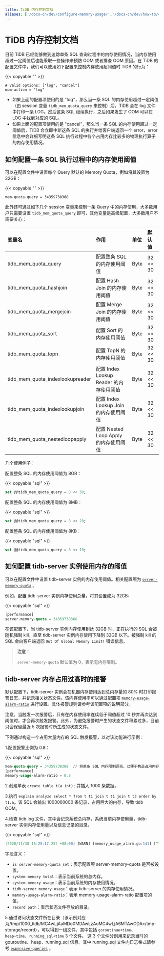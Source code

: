 ```yaml
---
title: TiDB 内存控制文档
aliases: ['/docs-cn/dev/configure-memory-usage/','/docs-cn/dev/how-to/configure/memory-control/']
---
```


# TiDB 内存控制文档

目前 TiDB 已经能够做到追踪单条 SQL 查询过程中的内存使用情况，当内存使用超过一定阈值后也能采取一些操作来预防 OOM 或者排查 OOM 原因。在 TiDB 的配置文件中，我们可以使用如下配置来控制内存使用超阈值时 TiDB 的行为：

{{< copyable "" >}}

```
# Valid options: ["log", "cancel"]
oom-action = "log"
```

- 如果上面的配置项使用的是 "log"，那么当一条 SQL 的内存使用超过一定阈值（由 session 变量 `tidb_mem_quota_query` 来控制）后，TiDB 会在 log 文件中打印一条 LOG，然后这条 SQL 继续执行，之后如果发生了 OOM 可以在 LOG 中找到对应的 SQL。
- 如果上面的配置项使用的是 "cancel"，那么当一条 SQL 的内存使用超过一定阈值后，TiDB 会立即中断这条 SQL 的执行并给客户端返回一个 error，error 信息中会详细写明这条 SQL 执行过程中各个占用内存比较多的物理执行算子的内存使用情况。

## 如何配置一条 SQL 执行过程中的内存使用阈值

可以在配置文件中设置每个 Query 默认的 Memory Quota，例如将其设置为 32GB：

{{< copyable "" >}}

```
mem-quota-query = 34359738368
```

此外还可通过如下几个 session 变量来控制一条 Query 中的内存使用，大多数用户只需要设置 `tidb_mem_quota_query` 即可，其他变量是高级配置，大多数用户不需要关心：

| 变量名                            | 作用                                              | 单位  | 默认值    |
|:-----------------------------------|:---------------------------------------------------|:-------|:-----------|
| tidb_mem_quota_query              | 配置整条 SQL 的内存使用阈值                       | Byte  | 32 << 30  |
| tidb_mem_quota_hashjoin           | 配置 Hash Join 的内存使用阈值                     | Byte  | 32 << 30  |
| tidb_mem_quota_mergejoin          | 配置 Merge Join 的内存使用阈值                    | Byte  | 32 << 30  |
| tidb_mem_quota_sort               | 配置 Sort 的内存使用阈值                          | Byte  | 32 << 30  |
| tidb_mem_quota_topn               | 配置 TopN 的内存使用阈值                          | Byte  | 32 << 30  |
| tidb_mem_quota_indexlookupreader  | 配置 Index Lookup Reader 的内存使用阈值           | Byte  | 32 << 30  |
| tidb_mem_quota_indexlookupjoin    | 配置 Index Lookup Join 的内存使用阈值             | Byte  | 32 << 30  |
| tidb_mem_quota_nestedloopapply    | 配置 Nested Loop Apply 的内存使用阈值             | Byte  | 32 << 30  |

几个使用例子：

配置整条 SQL 的内存使用阈值为 8GB：

{{< copyable "sql" >}}

```sql
set @@tidb_mem_quota_query = 8 << 30;
```

配置整条 SQL 的内存使用阈值为 8MB：

{{< copyable "sql" >}}

```sql
set @@tidb_mem_quota_query = 8 << 20;
```

配置整条 SQL 的内存使用阈值为 8KB：

{{< copyable "sql" >}}

```sql
set @@tidb_mem_quota_query = 8 << 10;
```

## 如何配置 tidb-server 实例使用内存的阈值

可以在配置文件中设置 tidb-server 实例的内存使用阈值。相关配置项为 [`server-memory-quota`](/tidb-configuration-file.md#server-memory-quota) 。

例如，配置 tidb-server 实例内存使用总量，将其设置成为 32GB:

{{< copyable "sql" >}}

```sql
[performance]
server-memory-quota = 34359738368
```

在该配置下，当 tidb-server 实例内存使用到达 32GB 时，正在执行的 SQL 会被随机强制 kill，直至 tidb-server 实例内存使用下降到 32GB 以下。被强制 kill 的 SQL 会向客户端返回 `Out Of Global Memory Limit!` 错误信息。
> **注意：**
>
> `server-memory-quota` 默认值为 0，表示无内存限制。

## tidb-server 内存占用过高时的报警

默认配置下，tidb-server 实例会在机器内存使用达到总内存量的 80% 时打印报警日志，并记录相关状态文件。该内存使用率可以通过配置项 [`memory-usage-alarm-ratio`](/tidb-configuration-file.md#memory-usage-alarm-ratio) 进行设置。具体报警规则请参考该配置项的说明部分。

注意，当触发一次报警后，只有在内存使用率连续低于阈值超过 10 秒并再次达到阈值时，才会再次触发报警。此外，为避免报警时产生的状态文件积累过多，目前只会保留最近 5 次报警时所生成的状态文件。

下例通过构造一个占用大量内存的 SQL 触发报警，以对该功能进行示例：

1.配置报警比例为 0.8：

{{< copyable "sql" >}}

```sql
mem-quota-query = 34359738368  // 将单条 SQL 内存限制调高，以便于构造占用内存较大的 SQL
[performance]
memory-usage-alarm-ratio = 0.8
```

2.创建单表 `create table t(a int);` 并插入 1000 条数据。

3.执行 `explain analyze select * from t t1 join t t1 join t t3 order by t1.a`。该 SQL 会输出 1000000000 条记录，占用巨大的内存，导致 tidb OOM。

4.检查 tidb.log 文件，其中会记录系统总内存，系统当前内存使用量，tidb-server 实例内存使用量以及信息记录的目录。

{{< copyable "sql" >}}

```sql
[2020/11/30 15:25:17.252 +08:00] [WARN] [memory_usage_alarm.go:141] ["tidb-server has the risk of OOM. Running SQLs and heap profile will be recorded in record path"] ["is server-memory-quota set"=false] ["system memory total"=33682427904] ["system memory usage"=27142864896] ["tidb-server memory usage"=22417922896] [memory-usage-alarm-ratio=0.8] ["record path"="/tmp/1000_tidb/MC4wLjAuMDo0MDAwLzAuMC4wLjA6MTAwODA=/tmp-storage/record"]
```

字段含义：

* `is server-memory-quota set`：表示配置项 server-memory-quota 是否被设置。
* `system memory total`：表示当前系统的总内存。
* `system memory usage`：表示当前系统的内存使用情况。
* `tidb-server memory usage`：表示 tidb-server 的内存使用情况。
* `memory-usage-alarm-ratio`：表示 memory-usage-alarm-ratio 配置项的值。
* `record path`：表示状态文件存放的目录。

5.通过访问状态文件所在目录（该示例对应为/tmp/1000_tidb/MC4wLjAuMDo0MDAwLzAuMC4wLjA6MTAwODA=/tmp-storage/record），可以得到一组文件，其中包括 `goroutinue+time`、`heap+time`、`running_sql+time` 3 个文件。 这 3 个文件分别用来记录当时的 gouroutine、heap、running_sql 信息。其中 running_sql 文件内日志格式请参考 [`expensive-queries`](/identify-expensive-queries.md) 。
